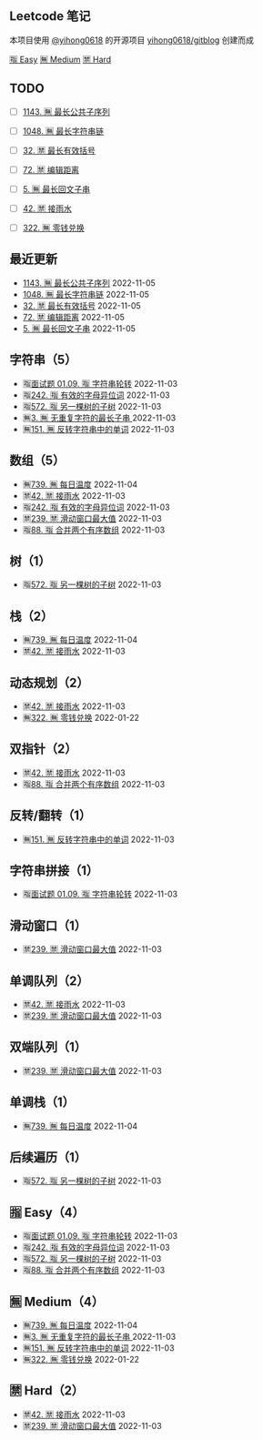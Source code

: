 ## Leetcode 笔记
本项目使用 [@yihong0618](https://github.com/yihong0618) 的开源项目 [yihong0618/gitblog](https://github.com/yihong0618/gitblog) 创建而成


[🈯️ Easy](https://github.com/imtsingyun/LeetCode#%EF%B8%8F-easy)   [🈚️ Medium](https://github.com/imtsingyun/LeetCode#%EF%B8%8F-medium)   [🈲 Hard](https://github.com/imtsingyun/LeetCode#-hard)
## TODO 
- [ ] [1143. 🈚️ 最长公共子序列](https://github.com/imtsingyun/LeetCode/issues/16)

- [ ] [1048. 🈚️ 最长字符串链](https://github.com/imtsingyun/LeetCode/issues/15)

- [ ] [32. 🈲 最长有效括号](https://github.com/imtsingyun/LeetCode/issues/14)

- [ ] [72. 🈲 编辑距离](https://github.com/imtsingyun/LeetCode/issues/13)

- [ ] [5. 🈚️ 最长回文子串](https://github.com/imtsingyun/LeetCode/issues/12)

- [ ] [42. 🈲 接雨水](https://github.com/imtsingyun/LeetCode/issues/10)

- [ ] [322. 🈚️ 零钱兑换](https://github.com/imtsingyun/LeetCode/issues/1)

## 最近更新
- [1143. 🈚️ 最长公共子序列](https://github.com/imtsingyun/LeetCode/issues/16) 2022-11-05
- [1048. 🈚️ 最长字符串链](https://github.com/imtsingyun/LeetCode/issues/15) 2022-11-05
- [32. 🈲 最长有效括号](https://github.com/imtsingyun/LeetCode/issues/14) 2022-11-05
- [72. 🈲 编辑距离](https://github.com/imtsingyun/LeetCode/issues/13) 2022-11-05
- [5. 🈚️ 最长回文子串](https://github.com/imtsingyun/LeetCode/issues/12) 2022-11-05
## 字符串（5）
- 🈯[面试题 01.09. 🈯️ 字符串轮转](https://github.com/imtsingyun/LeetCode/issues/9) 2022-11-03
- 🈯[242. 🈯️ 有效的字母异位词](https://github.com/imtsingyun/LeetCode/issues/8) 2022-11-03
- 🈯[572. 🈯️ 另一棵树的子树](https://github.com/imtsingyun/LeetCode/issues/7) 2022-11-03
- 🈚️[3. 🈚️ 无重复字符的最长子串 ](https://github.com/imtsingyun/LeetCode/issues/3) 2022-11-03
- 🈚️[151. 🈚️ 反转字符串中的单词](https://github.com/imtsingyun/LeetCode/issues/2) 2022-11-03
## 数组（5）
- 🈚️[739. 🈚️ 每日温度](https://github.com/imtsingyun/LeetCode/issues/11) 2022-11-04
- 🈲[42. 🈲 接雨水](https://github.com/imtsingyun/LeetCode/issues/10) 2022-11-03
- 🈯[242. 🈯️ 有效的字母异位词](https://github.com/imtsingyun/LeetCode/issues/8) 2022-11-03
- 🈲[239. 🈲 滑动窗口最大值](https://github.com/imtsingyun/LeetCode/issues/6) 2022-11-03
- 🈯[88. 🈯️ 合并两个有序数组](https://github.com/imtsingyun/LeetCode/issues/5) 2022-11-03
## 树（1）
- 🈯[572. 🈯️ 另一棵树的子树](https://github.com/imtsingyun/LeetCode/issues/7) 2022-11-03
## 栈（2）
- 🈚️[739. 🈚️ 每日温度](https://github.com/imtsingyun/LeetCode/issues/11) 2022-11-04
- 🈲[42. 🈲 接雨水](https://github.com/imtsingyun/LeetCode/issues/10) 2022-11-03
## 动态规划（2）
- 🈲[42. 🈲 接雨水](https://github.com/imtsingyun/LeetCode/issues/10) 2022-11-03
- 🈚️[322. 🈚️ 零钱兑换](https://github.com/imtsingyun/LeetCode/issues/1) 2022-01-22
## 双指针（2）
- 🈲[42. 🈲 接雨水](https://github.com/imtsingyun/LeetCode/issues/10) 2022-11-03
- 🈯[88. 🈯️ 合并两个有序数组](https://github.com/imtsingyun/LeetCode/issues/5) 2022-11-03
## 反转/翻转（1）
- 🈚️[151. 🈚️ 反转字符串中的单词](https://github.com/imtsingyun/LeetCode/issues/2) 2022-11-03
## 字符串拼接（1）
- 🈯[面试题 01.09. 🈯️ 字符串轮转](https://github.com/imtsingyun/LeetCode/issues/9) 2022-11-03
## 滑动窗口（1）
- 🈲[239. 🈲 滑动窗口最大值](https://github.com/imtsingyun/LeetCode/issues/6) 2022-11-03
## 单调队列（2）
- 🈲[42. 🈲 接雨水](https://github.com/imtsingyun/LeetCode/issues/10) 2022-11-03
- 🈲[239. 🈲 滑动窗口最大值](https://github.com/imtsingyun/LeetCode/issues/6) 2022-11-03
## 双端队列（1）
- 🈲[239. 🈲 滑动窗口最大值](https://github.com/imtsingyun/LeetCode/issues/6) 2022-11-03
## 单调栈（1）
- 🈚️[739. 🈚️ 每日温度](https://github.com/imtsingyun/LeetCode/issues/11) 2022-11-04
## 后续遍历（1）
- 🈯[572. 🈯️ 另一棵树的子树](https://github.com/imtsingyun/LeetCode/issues/7) 2022-11-03
## 🈯️ Easy（4）
- 🈯[面试题 01.09. 🈯️ 字符串轮转](https://github.com/imtsingyun/LeetCode/issues/9) 2022-11-03
- 🈯[242. 🈯️ 有效的字母异位词](https://github.com/imtsingyun/LeetCode/issues/8) 2022-11-03
- 🈯[572. 🈯️ 另一棵树的子树](https://github.com/imtsingyun/LeetCode/issues/7) 2022-11-03
- 🈯[88. 🈯️ 合并两个有序数组](https://github.com/imtsingyun/LeetCode/issues/5) 2022-11-03
## 🈚️ Medium（4）
- 🈚️[739. 🈚️ 每日温度](https://github.com/imtsingyun/LeetCode/issues/11) 2022-11-04
- 🈚️[3. 🈚️ 无重复字符的最长子串 ](https://github.com/imtsingyun/LeetCode/issues/3) 2022-11-03
- 🈚️[151. 🈚️ 反转字符串中的单词](https://github.com/imtsingyun/LeetCode/issues/2) 2022-11-03
- 🈚️[322. 🈚️ 零钱兑换](https://github.com/imtsingyun/LeetCode/issues/1) 2022-01-22
## 🈲 Hard（2）
- 🈲[42. 🈲 接雨水](https://github.com/imtsingyun/LeetCode/issues/10) 2022-11-03
- 🈲[239. 🈲 滑动窗口最大值](https://github.com/imtsingyun/LeetCode/issues/6) 2022-11-03
